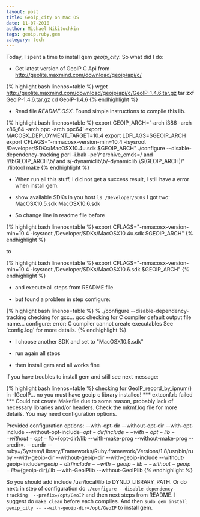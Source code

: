 ```yaml
---
layout: post
title: Geoip_city on Mac OS
date: 11-07-2010
author: Michael Nikitochkin
tags: geoip,ruby,gem
category: tech
---
```


Today, I spent a time to install gem *geoip_city*. So what did I do:

* Get latest version of GeoIP C Api from <http://geolite.maxmind.com/download/geoip/api/c/>

{% highlight bash linenos=table %}
wget http://geolite.maxmind.com/download/geoip/api/c/GeoIP-1.4.6.tar.gz
tar zxf GeoIP-1.4.6.tar.gz
cd GeoIP-1.4.6
{% endhighlight %}

* Read file *README.OSX*. Found simple instructions to compile this lib.

{% highlight bash linenos=table %}
export GEOIP_ARCH='-arch i386 -arch x86_64 -arch ppc -arch ppc64'
export MACOSX_DEPLOYMENT_TARGET=10.4
export LDFLAGS=$GEOIP_ARCH
export CFLAGS="-mmacosx-version-min=10.4 -isysroot /Developer/SDKs/MacOSX10.4u.sdk $GEOIP_ARCH"
./configure --disable-dependency-tracking
perl -i.bak -pe'/^archive_cmds=/ and !/\bGEOIP_ARCH\b/ and s/-dynamiclib\b/-dynamiclib \\\$(GEOIP_ARCH)/' ./libtool
make
{% endhighlight %}

* When run all this stuff, I did not get a success result, I still have a error when install gem.

* show available SDKs in you host
 ` ls /Developer/SDKs `
 I got two: MacOSX10.5.sdk     MacOSX10.6.sdk

* So change line in readme file
before

{% highlight bash linenos=table %}
export CFLAGS="-mmacosx-version-min=10.4 -isysroot /Developer/SDKs/MacOSX10.4u.sdk $GEOIP_ARCH"
{% endhighlight %}

to

{% highlight bash linenos=table %}
export CFLAGS="-mmacosx-version-min=10.4 -isysroot /Developer/SDKs/MacOSX10.6.sdk $GEOIP_ARCH"
{% endhighlight %}

* and execute all steps from README file.

* but found a problem in step configure:

{% highlight bash linenos=table %}
% ./configure --disable-dependency-tracking
checking for gcc... gcc
checking for C compiler default output file name...
configure: error: C compiler cannot create executables
See `config.log' for more details.
{% endhighlight %}

* I choose another SDK and set to "MacOSX10.5.sdk"

* run again all steps

* then install gem and all works fine

if you have troubles to install gem and still see next message:

{% highlight bash linenos=table %}
checking for GeoIP_record_by_ipnum() in -lGeoIP... no
you must have geoip c library installed!
*** extconf.rb failed ***
Could not create Makefile due to some reason, probably lack of
necessary libraries and/or headers.  Check the mkmf.log file for more
details.  You may need configuration options.

Provided configuration options:
  --with-opt-dir
  --without-opt-dir
  --with-opt-include
  --without-opt-include=${opt-dir}/include
  --with-opt-lib
  --without-opt-lib=${opt-dir}/lib
  --with-make-prog
  --without-make-prog
  --srcdir=.
  --curdir
  --ruby=/System/Library/Frameworks/Ruby.framework/Versions/1.8/usr/bin/ruby
  --with-geoip-dir
  --without-geoip-dir
  --with-geoip-include
  --without-geoip-include=${geoip-dir}/include
  --with-geoip-lib
  --without-geoip-lib=${geoip-dir}/lib
  --with-GeoIPlib
  --without-GeoIPlib
{% endhighlight %}

So you should add include /usr/local/lib to DYNLD_LIBRARY_PATH. Or do next:
in step of configuration do  `./configure --disable-dependency-tracking  --prefix=/opt/GeoIP`
and then next steps from README. I suggest do `make clean` before each compiles.
And then `sudo gem install geoip_city -- --with-geoip-dir=/opt/GeoIP` to install gem.
